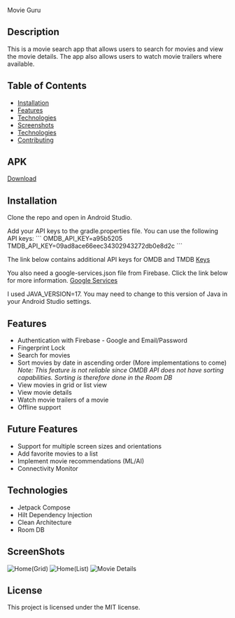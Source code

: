 Movie Guru

## Description
This is a movie search app that allows users to search for movies and view the movie details. The app also allows users to watch movie trailers where available.

## Table of Contents
* [Installation](#installation)
* [Features](#features)
* [Technologies](#technologies)
* [Screenshots](#screenshots)
* [Technologies](#technologies)
* [Contributing](#contributing)

## APK
[Download](https://drive.google.com/uc?export=download&id=1KLiR054c6jntHNAAu6lb88SwhMCwf72B)

## Installation
Clone the repo and open in Android Studio.

Add your API keys to the gradle.properties file. You can use the following API keys: 
\`\`\`
OMDB_API_KEY=a95b5205
TMDB_API_KEY=09ad8ace66eec34302943272db0e8d2c
\`\`\`

The link below contains additional API keys for OMDB and TMDB
[Keys](https://github.com/rickylawson/freekeys/blob/master/index.js)

You also need a google-services.json file from Firebase. Click the link below for more information.
[Google Services](https://firebase.google.com/docs/android/setup)

I used JAVA_VERSION=17. You may need to change  to this version of Java in your Android Studio settings.

## Features
* Authentication with Firebase - Google and Email/Password
* Fingerprint Lock
* Search for movies
* Sort movies by date in ascending order (More implementations to come) _Note: This feature is not reliable since OMDB API does not have sorting capabilities. Sorting is therefore done in the Room DB_
* View movies in grid or list view
* View movie details
* Watch movie trailers of a movie
* Offline support

## Future Features
* Support for multiple screen sizes and orientations
* Add favorite movies to a list
* Implement movie recommendations (ML/AI)
* Connectivity Monitor

## Technologies
* Jetpack Compose
* Hilt Dependency Injection
* Clean Architecture
* Room DB

## ScreenShots
![Home(Grid)](https://github.com/Laurent-c4/MovieGuru/assets/43743544/1599fdfe-a6e4-427c-b017-9f2fbc27b167)
![Home(List)](https://github.com/Laurent-c4/MovieGuru/assets/43743544/0dc66cbb-afb3-49d2-bb8a-9a6095fbcd82)
![Movie Details](https://github.com/Laurent-c4/MovieGuru/assets/43743544/07fd45de-6cfc-4310-858c-c54ab51db21d)

## License
This project is licensed under the MIT license.